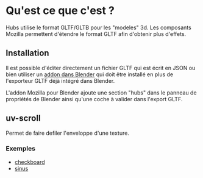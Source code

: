 # Qu'est ce que c'est ?
Hubs utilise le format GLTF/GLTB pour les "modeles" 3d.
Les composants Mozilla permettent d'étendre le format GLTF afin d'obtenir plus d'effets.

## Installation
Il est possible d'éditer directement un fichier GLTF qui est écrit en JSON 
ou bien utiliser un [addon dans Blender](https://github.com/MozillaReality/hubs-blender-exporter) 
qui doit être installé en plus de l'exporteur GLTF déjà intégré dans Blender.

L'addon Mozilla pour Blender ajoute une section "hubs" dans le panneau de propriétés de Blender ainsi qu'une coche à valider dans l'export GLTF.

## uv-scroll
Permet de faire defiler l'enveloppe d'une texture.

### Exemples
* [checkboard](uv-scroll/checkboard/fr_uv-scroll_checkboard.md)
* [sinus](uv-scroll/sinus/fr_uv-scroll_sinus.md)
